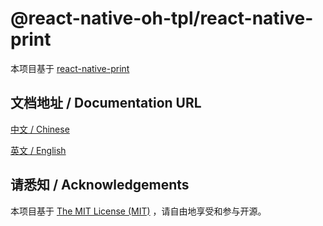 # @react-native-oh-tpl/react-native-print

本项目基于 [react-native-print](https://github.com/christopherdro/react-native-print)

## 文档地址 / Documentation URL 

[中文 / Chinese](https://gitee.com/react-native-oh-library/usage-docs/blob/master/zh-cn/react-native-print.md)

[英文 / English](https://gitee.com/react-native-oh-library/usage-docs/blob/master/en/react-native-print.md)

## 请悉知 / Acknowledgements

本项目基于 [The MIT License (MIT)](https://github.com/react-native-oh-library/react-native-print/blob/sig/LICENSE) ，请自由地享受和参与开源。
